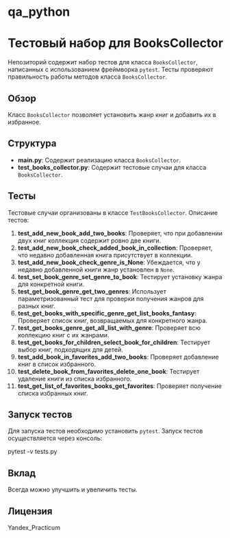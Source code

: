 # qa_python
# Тестовый набор для BooksCollector

Hепозиторий содержит набор тестов для класса `BooksCollector`, 
написанных с использованием фреймворка `pytest`. Тесты проверяют  
правильность работы методов класса `BooksCollector`.

## Обзор

Класс `BooksCollector` позволяет установить жанр книг и добавить их в 
избранное.

## Структура

- **main.py**: Содержит реализацию класса `BooksCollector`.
- **test_books_collector.py**: Содержит тестовые случаи для класса 
`BooksCollector`.

## Тесты

Тестовые случаи организованы в классе `TestBooksCollector`. Описание 
тестов:

1. **test_add_new_book_add_two_books**: Проверяет, что при добавлении двух 
книг коллекция содержит ровно две книги.
2. **test_add_new_book_check_added_book_in_collection**: Проверяет, что 
недавно добавленная книга присутствует в коллекции.
3. **test_add_new_book_check_genre_is_None**: Убеждается, что у недавно 
добавленной книги жанр установлен в `None`.
4. **test_set_book_genre_set_genre_to_book**: Тестирует установку жанра 
для конкретной книги.
5. **test_get_book_genre_get_two_genres**: Использует параметризованный 
тест для проверки получения жанров для разных книг.
6. **test_get_books_with_specific_genre_get_list_books_fantasy**: 
Проверяет список книг, возвращаемых для конкретного жанра.
7. **test_get_books_genre_get_all_list_with_genre**: Проверяет всю 
коллекцию книг с их жанрами.
8. **test_get_books_for_children_select_book_for_children**: Тестирует 
выбор книг, подходящих для детей.
9. **test_add_book_in_favorites_add_two_books**: Проверяет добавление книг 
в список избранного.
10. **test_delete_book_from_favorites_delete_one_book**: Тестирует 
удаление книги из списка избранного.
11. **test_get_list_of_favorites_books_get_favorites**: Проверяет 
получение списка избранных книг.

## Запуск тестов

Для запуска тестов необходимо  установить `pytest`. Запуск тестов 
осуществляется через консоль:

pytest -v tests.py

## Вклад
Всегда можно улучшить и увеличить тесты.

## Лицензия
Yandex_Practicum
